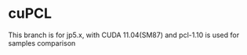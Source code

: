 # cuPCL

This branch is for jp5.x, with CUDA 11.04(SM87) and pcl-1.10 is used for samples comparison
